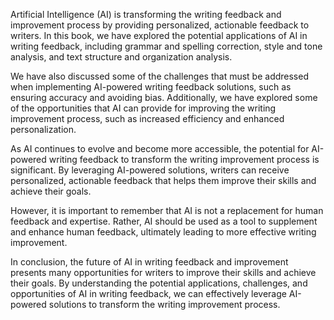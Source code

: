 
Artificial Intelligence (AI) is transforming the writing feedback and improvement process by providing personalized, actionable feedback to writers. In this book, we have explored the potential applications of AI in writing feedback, including grammar and spelling correction, style and tone analysis, and text structure and organization analysis.

We have also discussed some of the challenges that must be addressed when implementing AI-powered writing feedback solutions, such as ensuring accuracy and avoiding bias. Additionally, we have explored some of the opportunities that AI can provide for improving the writing improvement process, such as increased efficiency and enhanced personalization.

As AI continues to evolve and become more accessible, the potential for AI-powered writing feedback to transform the writing improvement process is significant. By leveraging AI-powered solutions, writers can receive personalized, actionable feedback that helps them improve their skills and achieve their goals.

However, it is important to remember that AI is not a replacement for human feedback and expertise. Rather, AI should be used as a tool to supplement and enhance human feedback, ultimately leading to more effective writing improvement.

In conclusion, the future of AI in writing feedback and improvement presents many opportunities for writers to improve their skills and achieve their goals. By understanding the potential applications, challenges, and opportunities of AI in writing feedback, we can effectively leverage AI-powered solutions to transform the writing improvement process.
